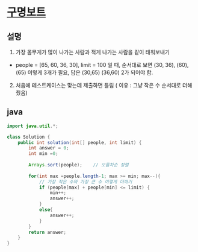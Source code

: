 # [구명보트](https://programmers.co.kr/learn/courses/30/lessons/42885)

## 설명
1. 가장 몸무게가 많이 나가는 사람과 적게 나가는 사람을 같이 태워보내기
- people = [65, 60, 36, 30], limit = 100 일 때,   순서대로 보면 (30, 36), (60), (65) 이렇게 3개가 필요, 답은 (30,65) (36,60) 2가 되어야 함.

2. 처음에 테스트케이스는 맞는데 제출하면 틀림 ( 이유 : 그냥 작은 수 순서대로 더해줬음)

## java
``` java
import java.util.*;

class Solution {
    public int solution(int[] people, int limit) {
        int answer = 0;
        int min =0;
    
        Arrays.sort(people);    // 오름차순 정렬
        
        for(int max =people.length-1; max >= min; max--){
            // 가장 작은 수와 가장 큰 수 이렇게 더하기
            if (people[max] + people[min] <= limit) {
                min++;
                answer++;
            }
            else{
                answer++;
            }
        }
        return answer;
    }
}

```